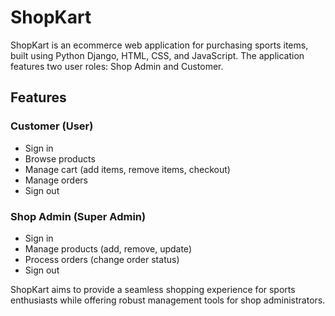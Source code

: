 <h1>ShopKart</h1>
    <p>
        ShopKart is an ecommerce web application for purchasing sports items, built using Python Django, HTML, CSS, and JavaScript. The application features two user roles: Shop Admin and Customer.
    </p>
    <h2>Features</h2>
    <h3>Customer (User)</h3>
    <ul>
        <li>Sign in</li>
        <li>Browse products</li>
        <li>Manage cart (add items, remove items, checkout)</li>
        <li>Manage orders</li>
        <li>Sign out</li>
    </ul>
    <h3>Shop Admin (Super Admin)</h3>
    <ul>
        <li>Sign in</li>
        <li>Manage products (add, remove, update)</li>
        <li>Process orders (change order status)</li>
        <li>Sign out</li>
    </ul>
    <p>
        ShopKart aims to provide a seamless shopping experience for sports enthusiasts while offering robust management tools for shop administrators.
    </p>

